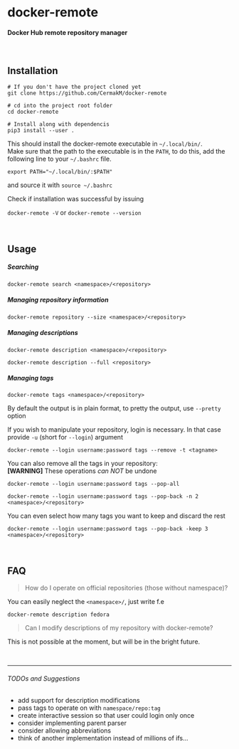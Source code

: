 # docker-remote

#### Docker Hub remote repository manager

<br>

Installation
------------

```
# If you don't have the project cloned yet
git clone https://github.com/CermakM/docker-remote

# cd into the project root folder
cd docker-remote

# Install along with dependencis
pip3 install --user .
```

This should install the docker-remote executable in `~/.local/bin/`. <br>
Make sure that the path to the executable is in the `PATH`, to do this,
add the following line to your `~/.bashrc` file.

`export PATH="~/.local/bin/:$PATH"`

and source it with `source ~/.bashrc`

Check if installation was successful by issuing

`docker-remote -V` or `docker-remote --version`

<br>

Usage
----------


##### Searching

`docker-remote search <namespace>/<repository>`


##### Managing repository information

`docker-remote repository --size <namespace>/<repository>`


##### Managing descriptions

`docker-remote description <namespace>/<repository>`

`docker-remote description --full <repository>`

##### Managing tags

`docker-remote tags <namespace>/<repository>`

By default the output is in plain format, to pretty the output, use
`--pretty` option

If you wish to manipulate your repository, login is necessary.
In that case provide `-u` (short for `--login`) argument

`docker-remote --login username:password tags --remove -t <tagname>`

You can also remove all the tags in your repository:\
**[WARNING]** These operations *can NOT* be undone<br>

`docker-remote --login username:password tags --pop-all`

`docker-remote --login username:password tags --pop-back -n 2 <namespace>/<repository>`

You can even select how many tags you want to keep and discard the rest

`docker-remote --login username:password tags --pop-back -keep 3 <namespace>/<repository>`

<br>

FAQ 
---
> How do I operate on official repositories (those without namespace)?

You can easily neglect the `<namespace>/`, just write f.e<br>

`docker-remote description fedora`

> Can I modify descriptions of my repository with docker-remote?

This is not possible at the moment, but will be in the bright future.

<br>

***

###### TODOs and Suggestions 

- add support for description modifications
- pass tags to operate on with `namespace/repo:tag`
- create interactive session so that user could login only once
- consider implementing parent parser
- consider allowing abbreviations
- think of another implementation instead of millions of ifs...
